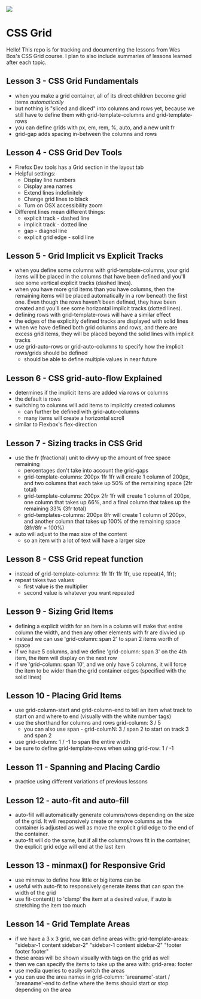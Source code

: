 ![](https://res.cloudinary.com/wesbos/image/upload/v1515524452/GRID-social-share_wlfzk3.png)

# CSS Grid

Hello! This repo is for tracking and documenting the lessons from Wes Bos's CSS Grid course. I plan to also include summaries of lessons learned after each topic.

## Lesson 3 - CSS Grid Fundamentals

- when you make a grid container, all of its direct children become grid items *automatically*
- but nothing is "sliced and diced" into columns and rows yet, because we still have to define them with grid-template-columns and grid-template-rows
- you can define grids with px, em, rem, %, auto, and a new unit fr 
- grid-gap adds spacing in-between the columns and rows

## Lesson 4 - CSS Grid Dev Tools

- Firefox Dev tools has a Grid section in the layout tab
- Helpful settings:
  - Display line numbers
  - Display area names
  - Extend lines indefinitely
  - Change grid lines to black
  - Turn on OSX accessibility zoom
- Different lines mean different things:
  - explicit track - dashed line
  - implicit track - dotted line
  - gap - diagnol line
  - explicit grid edge - solid line

## Lesson 5 - Grid Implicit vs Explicit Tracks
- when you define some columns with grid-template-columns, your grid items will be placed in the columns that have been defined and you'll see some vertical explicit tracks (dashed lines). 
- when you have more grid items than you have columns, then the remaining items will be placed automatically in a row beneath the first one. Even though the rows haven't been defined, they have been created and you'll see some horizontal implicit tracks (dotted lines).
- defining rows with grid-template-rows will have a similar effect
- the edges of the explicitly defined tracks are displayed with solid lines
- when we have defined both grid columns and rows, and there are excess grid items, they will be placed beyond the solid lines with implicit tracks
- use grid-auto-rows or grid-auto-columns to specify how the implicit rows/grids should be defined
  - should be able to define multiple values in near future

## Lesson 6 - CSS grid-auto-flow Explained
- determines if the implicit items are added via rows or columns
- the default is rows
- switching to columns will add items to implicitly created columns
  - can further be defined with grid-auto-columns
  - many items will create a horizontal scroll
- similar to Flexbox's flex-direction

## Lesson 7 - Sizing tracks in CSS Grid
- use the fr (fractional) unit to divvy up the amount of free space remaining
  - percentages don't take into account the grid-gaps
  - grid-template-columns: 200px 1fr 1fr will create 1 column of 200px, and two columns that each take up 50% of the remaining space (2fr total)
  - grid-template-columns: 200px 2fr 1fr will create 1 column of 200px, one column that takes up 66%, and a final column that takes up the remaining 33% (3fr total)
  - grid-templates-columns: 200px 8fr will create 1 column of 200px, and another column that takes up 100% of the remaining space (8fr/8fr = 100%)
- auto will adjust to the max size of the content
  - so an item with a lot of text will have a larger size

## Lesson 8 - CSS Grid repeat function
- instead of grid-template-columns: 1fr 1fr 1fr 1fr, use repeat(4, 1fr);
- repeat takes two values
  - first value is the multiplier
  - second value is whatever you want repeated

## Lesson 9 - Sizing Grid Items
- defining a explicit width for an item in a column will make that entire column the width, and then any other elements with fr are divvied up
- instead we can use 'grid-column: span 2' to span 2 items worth of space
- if we have 5 columns, and we define 'grid-column: span 3' on the 4th item, the item will display on the next row
- if we 'grid-column: span 10', and we only have 5 columns, it will force the item to be wider than the grid container edges (specified with the solid lines)

## Lesson 10 - Placing Grid Items
- use grid-column-start and grid-column-end to tell an item what track to start on and where to end (visually with the white number tags)
- use the shorthand for columns and rows grid-column: 3 / 5
  - you can also use span - grid-columN: 3 / span 2 to start on track 3 and span 2
- use grid-column: 1 / -1 to span the entire width
- be sure to define grid-template-rows when using grid-row: 1 / -1

## Lesson 11 - Spanning and Placing Cardio
- practice using different variations of previous lessons

## Lesson 12 - auto-fit and auto-fill
- auto-fill will automatically generate columns/rows depending on the size of the grid. It will responsively create or remove columns as the container is adjusted as well as move the explicit grid edge to the end of the container.
- auto-fit will do the same, but if all the columns/rows fit in the container, the explicit grid edge will end at the last item

## Lesson 13 - minmax() for Responsive Grid
- use minmax to define how little or big items can be
- useful with auto-fit to responsively generate items that can span the width of the grid
- use fit-content() to 'clamp' the item at a desired value, if auto is stretching the item too much

## Lesson 14 - Grid Template Areas
- if we have a 3 x 3 grid, we can define areas with:
  grid-template-areas:
    "sidebar-1 content sidebar-2"
    "sidebar-1 content sidebar-2"
    "footer footer footer"
- these areas will be shown visually with tags on the grid as well
- then we can specify the items to take up the area with:
  grid-area: footer
- use media queries to easily switch the areas
- you can use the area names in grid-column: 'areaname'-start / 'areaname'-end to define where the items should start or stop depending on the area